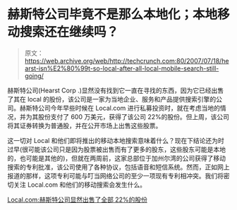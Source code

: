 # 赫斯特公司毕竟不是那么本地化；本地移动搜索还在继续吗？

> 原文：<https://web.archive.org/web/http://techcrunch.com:80/2007/07/18/hearst-isn%E2%80%99t-so-local-after-all-local-mobile-search-still-going/>

赫斯特公司(Hearst Corp .)显然没有找到它一直在寻找的东西，因为它已经出售了其在 local 的股份，该公司是一家为当地企业、服务和产品提供搜索引擎的公司。赫斯特公司今年早些时候在 Local.com 进行私募投资时，就在考虑当地的情况，并为其股份支付了 600 万美元，获得了该公司 22%的股份。但上周，该公司将其证券转换为普通股，并在公开市场上出售这些股票。

这一切对 Local 和他们即将推出的移动本地搜索意味着什么？现在下结论还为时过早(很可能该公司只是因为股票被出售而有了更多的股东，这些股东可能是本地的，也可能是其他的)，但就在两周前，这家总部位于加州尔湾的公司获得了移动搜索的专利批准，该公司使用了各种协议，包括语音和短信系统。然而，正如网上报道的那样，这项专利可能与叮当网络公司的至少一项现有专利相冲突。我们将密切关注 Local.com 和他们的移动搜索会发生什么。

 [Local.com:赫斯特公司显然出售了全部 22%的股份](https://web.archive.org/web/20150910194659/http://blogs.barrons.com/techtraderdaily/2007/07/17/localcom-hearst-apparently-sells-entire-22-stake/)